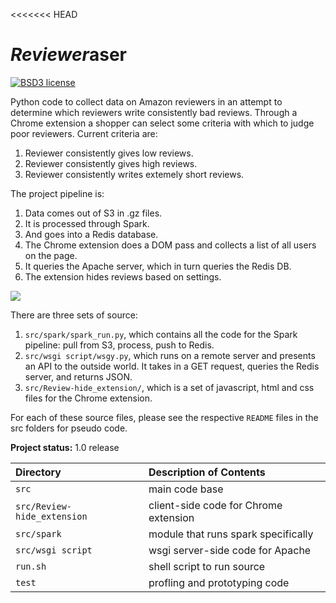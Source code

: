 <<<<<<< HEAD
# *Reviewer*aser

[![BSD3 license](https://img.shields.io/badge/license-BSD3-blue.svg)](https://github.com/ima-hima/Insight-DE-2019A-Project/blob/master/LICENSE)


Python code to collect data on Amazon reviewers in an attempt to determine which reviewers write
consistently bad reviews. Through a Chrome extension a shopper can select some criteria with which
to judge poor reviewers. Current criteria are:

1. Reviewer consistently gives low reviews.
1. Reviewer consistently gives high reviews.
1. Reviewer consistently writes extemely short reviews.

The project pipeline is:

1. Data comes out of S3 in .gz files.
1. It is processed through Spark.
1. And goes into a Redis database.
1. The Chrome extension does a DOM pass and collects a list of all users on the page.
1. It queries the Apache server, which in turn queries the Redis DB.
1. The extension hides reviews based on settings.

![](https://raw.githubusercontent.com/ima-hima/Revieweraser/master/Pipeline.png)

There are three sets of source:

1. `src/spark/spark_run.py`, which contains all the code for the Spark pipeline: pull from S3, process, push to Redis.
1. `src/wsgi script/wsgy.py`, which runs on a remote server and presents an API to the outside world. It takes in a GET request, queries the Redis server, and returns JSON.
1. `src/Review-hide_extension/`, which is a set of javascript, html and css files for the Chrome extension.

For each of these source files, please see the respective `README` files in the src folders for pseudo code.

**Project status:** 1.0 release

| Directory                   | Description of Contents
|:--------------------------- |:---------------------------------------- |
| `src`                       | main code base                           |
| `src/Review-hide_extension` | client-side code for Chrome extension    |
| `src/spark`                 | module that runs spark specifically      |
| `src/wsgi script`           | wsgi server-side code for Apache         |
| `run.sh`                    | shell script to run source               |
| `test`                      | profling and prototyping code            |



